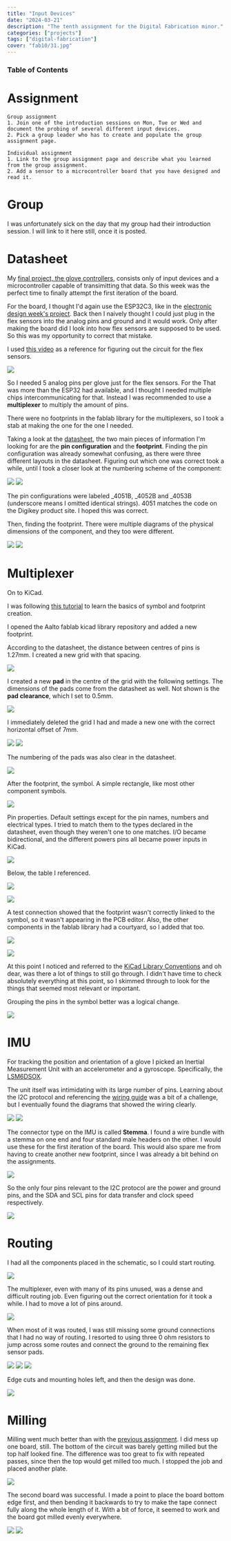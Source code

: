 ```yaml
---
title: "Input Devices"
date: "2024-03-21"
description: "The tenth assignment for the Digital Fabrication minor."
categories: ["projects"]
tags: ["digital-fabrication"]
cover: "fab10/31.jpg"
---
```


### Table of Contents

# Assignment

```
Group assignment
1. Join one of the introduction sessions on Mon, Tue or Wed and document the probing of several different input devices.
2. Pick a group leader who has to create and populate the group assignment page. 

Individual assignment
1. Link to the group assignment page and describe what you learned from the group assignment.
2. Add a sensor to a microcontroller board that you have designed and read it.
```

# Group

I was unfortunately sick on the day that my group had their introduction session. I will link to it here still, once it is posted. 

# Datasheet

My [final project, the glove controllers](fablab-00), consists only of input devices and a microcontroller capable of transimitting that data. So this week was the perfect time to finally attempt the first iteration of the board. 

For the board, I thought I'd again use the ESP32C3, like in the [electronic design week's project](fablab-08). Back then I naively thought I could just plug in the flex sensors into the analog pins and ground and it would work. Only after making the board did I look into how flex sensors are supposed to be used. So this was my opportunity to correct that mistake. 

I used [this video](https://www.youtube.com/watch?v=_tXWoplbqWo) as a reference for figuring out the circuit for the flex sensors. 

![](fab10/01.png)

So I needed 5 analog pins per glove just for the flex sensors. For the That was more than the ESP32 had available, and I thought I needed multiple chips intercommunicating for that. Instead I was recommended to use a **multiplexer** to multiply the amount of pins. 

There were no footprints in the fablab library for the multiplexers, so I took a stab at making the one for the one I needed. 

Taking a look at the [datasheet](https://www.ti.com/lit/ds/symlink/cd74hc4051.pdf?HQS=dis-dk-null-digikeymode-dsf-pf-null-wwe&ts=1713092472891&ref_url=https%253A%252F%252Fwww.ti.com%252Fgeneral%252Fdocs%252Fsuppproductinfo.tsp%253FdistId%253D10%2526gotoUrl%253Dhttps%253A%252F%252Fwww.ti.com%252Flit%252Fgpn%252Fcd74hc4051), the two main pieces of information I'm looking for are the **pin configuration** and the **footprint**. Finding the pin configuration was already somewhat confusing, as there were three different layouts in the datasheet. Figuring out which one was correct took a while, until I took a closer look at the numbering scheme of the component:

![](fab10/05.png)
![](fab10/06.png)

The pin configurations were labeled _4051B, _4052B and _4053B (underscore means I omitted identical strings). 4051 matches the code on the Digikey product site. I hoped this was correct. 

Then, finding the footprint. There were multiple diagrams of the physical dimensions of the component, and they too were different. 

![](fab10/03.png)
![](fab10/04.png)

# Multiplexer

On to KiCad. 

I was following [this tutorial](https://www.youtube.com/watch?v=pV-4ElYoXYU&t=62s) to learn the basics of symbol and footprint creation.    

I opened the Aalto fablab kicad library repository and added a new footprint.

According to the datasheet, the distance between centres of pins is 1.27mm. I created a new grid with that spacing. 

![](fab10/08.png)

I created a new **pad** in the centre of the grid with the following settings. The dimensions of the pads come from the datasheet as well. Not shown is the **pad clearance**, which I set to 0.5mm. 

![](fab10/09.png)

I immediately deleted the grid I had and made a new one with the correct horizontal offset of 7mm. 

![](fab10/11.png)
![](fab10/10.png)

The numbering of the pads was also clear in the datasheet. 

![](fab10/02.png)

After the footprint, the symbol. A simple rectangle, like most other component symbols. 

![](fab10/12.png)

Pin properties. Default settings except for the pin names, numbers and electrical types. I tried to match them to the types declared in the datasheet, even though they weren't one to one matches. I/O became bidirectional, and the different powers pins all became power inputs in KiCad. 

![](fab10/13.png)

Below, the table I referenced. 

![](fab10/14.png)

![](fab10/15.png)

A test connection showed that the footprint wasn't correctly linked to the symbol, so it wasn't appearing in the PCB editor. Also, the other components in the fablab library had a courtyard, so I added that too. 

![](fab10/16.png)

![](fab10/17.png)

At this point I noticed and referred to the [KiCad Library Conventions](https://klc.kicad.org/) and oh dear, was there a lot of things to still go through. I didn't have time to check absolutely everything at this point, so I skimmed through to look for the things that seemed most relevant or important. 

Grouping the pins in the symbol better was a logical change.

![](fab10/18.png)

# IMU

For tracking the position and orientation of a glove I picked an Inertial Measurement Unit with an accelerometer and a gyroscope. Specifically, the [LSM6DSOX](https://www.adafruit.com/product/4438). 

The unit itself was intimidating with its large number of pins. Learning about the I2C protocol and referencing the [wiring guide](https://learn.adafruit.com/adafruit-lsm6dsox-3d-accelerometer-gyroscope-breakout/wiring-and-test) was a bit of a challenge, but I eventually found the diagrams that showed the wiring clearly.

![](fab10/19.png)
![](fab10/20.png)

The connector type on the IMU is called **Stemma**. I found a wire bundle with a stemma on one end and four standard male headers on the other. I would use these for the first iteration of the board. This would also spare me from having to create another new footprint, since I was already a bit behind on the assignments. 

![](fab10/21.jpg)   

So the only four pins relevant to the I2C protocol are the power and ground pins, and the SDA and SCL pins for data transfer and clock speed respectively. 

![](fab10/22.png)

# Routing

I had all the components placed in the schematic, so I could start routing. 

![](fab10/23.png)

The multiplexer, even with many of its pins unused, was a dense and difficult routing job. Even figuring out the correct orientation for it took a while. I had to move a lot of pins around. 

![](fab10/24.png)

When most of it was routed, I was still missing some ground connections that I had no way of routing. I resorted to using three 0 ohm resistors to jump across some routes and connect the ground to the remaining flex sensor pads. 

![](fab10/25.png)
![](fab10/26.png)
![](fab10/27.png)

Edge cuts and mounting holes left, and then the design was done. 

![](fab10/28.png)

# Milling

Milling went much better than with the [previous assignment](fablab-09). I did mess up one board, still. The bottom of the circuit was barely getting milled but the top half looked fine. The difference was too great to fix with repeated passes, since then the top would get milled too much. I stopped the job and placed another plate. 

![](fab10/29.jpg)

The second board was successful. I made a point to place the board bottom edge first, and then bending it backwards to try to make the tape connect fully along the whole length of it. With a bit of force, it seemed to work and the board got milled evenly everywhere. 

![](fab10/30.jpg)
![](fab10/31.jpg)

